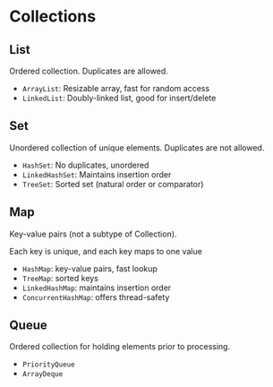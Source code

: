 # Collections

## List

Ordered collection. Duplicates are allowed.

- `ArrayList`: Resizable array, fast for random access
- `LinkedList`: Doubly-linked list, good for insert/delete

## Set

Unordered collection of unique elements. Duplicates are not allowed.

- `HashSet`: No duplicates, unordered
- `LinkedHashSet`: Maintains insertion order
- `TreeSet`: Sorted set (natural order or comparator)

## Map

Key-value pairs (not a subtype of Collection).

Each key is unique, and each key maps to one value

- `HashMap`: key-value pairs, fast lookup
- `TreeMap`: sorted keys
- `LinkedHashMap`: maintains insertion order
- `ConcurrentHashMap`: offers thread-safety

## Queue

Ordered collection for holding elements prior to processing.

- `PriorityQueue`
- `ArrayDeque`
